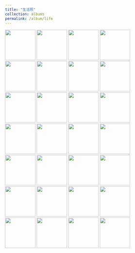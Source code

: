 ```yaml
---
title: "生活照"
collection: albums
permalink: /album/life
---
```

<a href="WeChat Image_20220328132707.jpg"><img src="WeChat Image_20220328132707.jpg" height="100"></a>
<a href="WeChat Image_20220328132544.jpg"><img src="WeChat Image_20220328132544.jpg" height="100"></a>
<a href="WeChat Image_20220328132428.jpg"><img src="WeChat Image_20220328132428.jpg" height="100"></a>
<a href="WeChat Image_20220323135619.jpg"><img src="WeChat Image_20220323135619.jpg" height="100"></a>
<a href="WeChat Image_20220323135712.jpg"><img src="WeChat Image_20220323135712.jpg" height="100"></a>
<a href="WeChat Image_20220323142158.jpg"><img src="WeChat Image_20220323142158.jpg" height="100"></a>
<a href="WeChat Image_20220328132027.jpg"><img src="WeChat Image_20220328132027.jpg" height="100"></a>
<a href="WeChat Image_20220323135915.jpg"><img src="WeChat Image_20220323135915.jpg" height="100"></a>
<a href="WeChat Image_20220323141011.jpg"><img src="WeChat Image_20220323141011.jpg" height="100"></a>
<a href="af6d5117e4b24354fe087428d3ff6e75.jpg"><img src="af6d5117e4b24354fe087428d3ff6e75.jpg" height="100"></a>
<a href="WeChat Image_20220323140356.jpg"><img src="WeChat Image_20220323140356.jpg" height="100"></a>
<a href="WeChat Image_20220323140914.jpg"><img src="WeChat Image_20220323140914.jpg" height="100"></a>
<a href="WeChat Image_20220323135741.jpg"><img src="WeChat Image_20220323135741.jpg" height="100"></a>
<a href="WeChat Image_20220328131919.jpg"><img src="WeChat Image_20220328131919.jpg" height="100"></a>
<a href="WeChat Image_20220323141645.jpg"><img src="WeChat Image_20220323141645.jpg" height="100"></a>
<a href="WeChat Image_20220323205923.jpg"><img src="WeChat Image_20220323205923.jpg" height="100"></a>
<a href="WeChat Image_20220323135050.jpg"><img src="WeChat Image_20220323135050.jpg" height="100"></a>
<a href="WeChat Image_20220322203451.jpg"><img src="WeChat Image_20220322203451.jpg" height="100"></a>
<a href="WeChat Image_20220328132744.jpg"><img src="WeChat Image_20220328132744.jpg" height="100"></a>
<a href="WeChat Image_20220323135853.jpg"><img src="WeChat Image_20220323135853.jpg" height="100"></a>
<a href="WeChat Image_20220323140455.jpg"><img src="WeChat Image_20220323140455.jpg" height="100"></a>
<a href="WeChat Image_20220322203528.jpg"><img src="WeChat Image_20220322203528.jpg" height="100"></a>
<a href="WeChat_Image_20220323141826.jpg"><img src="WeChat_Image_20220323141826.jpg" height="100"></a>
<a href="WeChat Image_20220328132232.jpg"><img src="WeChat Image_20220328132232.jpg" height="100"></a>
<a href="WeChat Image_20220323135811.jpg"><img src="WeChat Image_20220323135811.jpg" height="100"></a>
<a href="WeChat Image_20220328132155.jpg"><img src="WeChat Image_20220328132155.jpg" height="100"></a>
<a href="WeChat Image_20220323142126.jpg"><img src="WeChat Image_20220323142126.jpg" height="100"></a>
<a href="WeChat Image_20220323141511.jpg"><img src="WeChat Image_20220323141511.jpg" height="100"></a>

